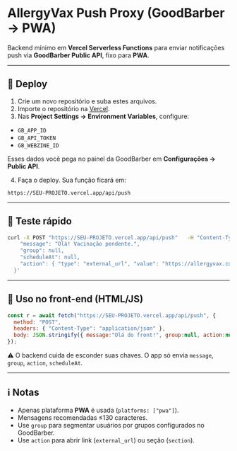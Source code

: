 # AllergyVax Push Proxy (GoodBarber → PWA)

Backend mínimo em **Vercel Serverless Functions** para enviar notificações push
via **GoodBarber Public API**, fixo para **PWA**.

---

## 🚀 Deploy

1. Crie um novo repositório e suba estes arquivos.
2. Importe o repositório na [Vercel](https://vercel.com).
3. Nas **Project Settings → Environment Variables**, configure:

- `GB_APP_ID`
- `GB_API_TOKEN`
- `GB_WEBZINE_ID`

Esses dados você pega no painel da GoodBarber em **Configurações → Public API**.

4. Faça o deploy. Sua função ficará em:

```
https://SEU-PROJETO.vercel.app/api/push
```

---

## 🧪 Teste rápido

```bash
curl -X POST "https://SEU-PROJETO.vercel.app/api/push"   -H "Content-Type: application/json"   --data '{
    "message": "Olá! Vacinação pendente.",
    "group": null,
    "scheduleAt": null,
    "action": { "type": "external_url", "value": "https://allergyvax.com/avisos" }
  }'
```

---

## 🔗 Uso no front-end (HTML/JS)

```js
const r = await fetch("https://SEU-PROJETO.vercel.app/api/push", {
  method: "POST",
  headers: { "Content-Type": "application/json" },
  body: JSON.stringify({ message:"Olá do front!", group:null, action:null, scheduleAt:null })
});
```

⚠️ O backend cuida de esconder suas chaves. O app só envia `message`, `group`, `action`, `scheduleAt`.

---

## ℹ️ Notas

- Apenas plataforma **PWA** é usada (`platforms: ["pwa"]`).
- Mensagens recomendadas ≤130 caracteres.
- Use `group` para segmentar usuários por grupos configurados no GoodBarber.
- Use `action` para abrir link (`external_url`) ou seção (`section`).
